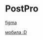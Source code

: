 # PostPro

[figma](https://www.figma.com/design/ZUsmpATeafeHZKnEwFb7do/Post-Pro-web-promo-1.0?node-id=0-1&node-type=canvas&t=eeOm0i8Ru3058ah6-0)

[мобила :D](https://www.figma.com/design/YAS7iswyEdm5J1s3EoE5Br/Promo-Post-Pro-Mobile-375?node-id=0-1&node-type=canvas&t=e3sxXfHuXYEwTtoy-0)
